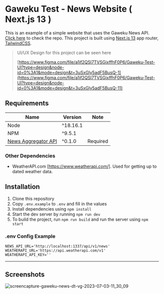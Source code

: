# Gaweku Test - News Website ( Next.js 13 )

This is an example of a simple website that uses the Gaweku News API. [Click here](https://github.com/DianP/gaweku-test-news-api/) to check the repo.
This project is built using [Next.js 13](https://nextjs.org/) app router, [TailwindCSS](https://tailwindcss.com).

> UI/UX Design for this project can be seen here
>
> [https://www.figma.com/file/a1if2QSl7TVSGixffhF0P6/Gaweku-Test-UI?type=design&node-id=0%3A1&mode=design&t=3uSxGly5adF5BusQ-1](https://www.figma.com/file/a1if2QSl7TVSGixffhF0P6/Gaweku-Test-UI?type=design&node-id=0%3A1&mode=design&t=3uSxGly5adF5BusQ-11)

## Requirements

| Name                                                              | Version  | Note     |
| ----------------------------------------------------------------- | -------- | -------- |
| Node                                                              | ^18.16.1 |          |
| NPM                                                               | ^9.5.1   |          |
| [News Aggregator API](https://github.com/DianP/gaweku-test-news-api/) | ^0.1.0   | Required |

### Other Dependencies

- WeatherAPI.com [https://www.weatherapi.com/]. Used for getting up to dated weather data.

## Installation

1. Clone this repository
2. Copy `.env.example` to `.env` and fill in the values
3. Install dependencies using `npm install`
4. Start the dev server by running `npm run dev`
5. To build the project, run `npm run build` and run the server using `npm start`

### .env Config Example

```
NEWS_API_URL='http://localhost:1337/api/v1/news'
WEATHERAPI_URL='https://api.weatherapi.com/v1'
WEATHERAPI_API_KEY=''
```

---

## Screenshots

![screencapture-gaweku-news-dt-vg-2023-07-03-11_30_09](https://github.com/DianP/gaweku-test-news-fe/assets/34946363/a69e09ae-0a37-4c46-a24a-49d1c2bcf534)
